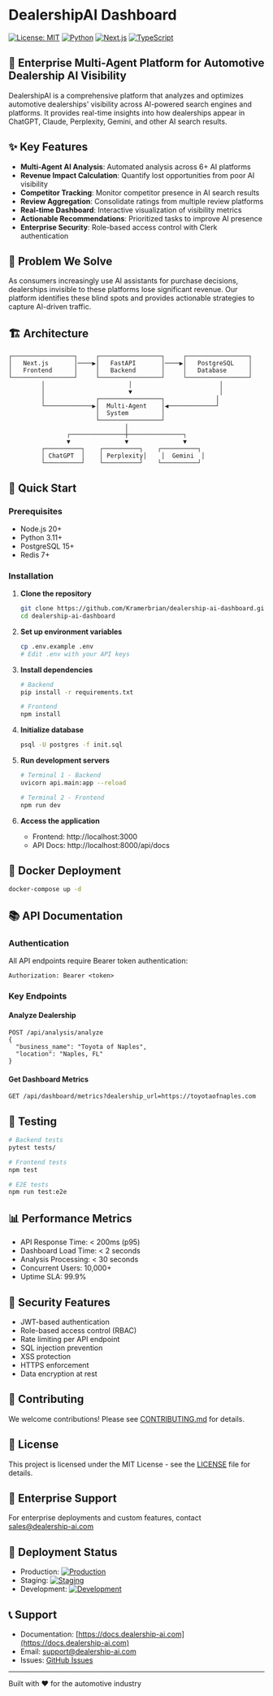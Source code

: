 # DealershipAI Dashboard

[![License: MIT](https://img.shields.io/badge/License-MIT-yellow.svg)](https://opensource.org/licenses/MIT)
[![Python](https://img.shields.io/badge/python-3.11-blue.svg)](https://www.python.org/downloads/)
[![Next.js](https://img.shields.io/badge/Next.js-14-black.svg)](https://nextjs.org/)
[![TypeScript](https://img.shields.io/badge/TypeScript-5.3-blue.svg)](https://www.typescriptlang.org/)

## 🚗 Enterprise Multi-Agent Platform for Automotive Dealership AI Visibility

DealershipAI is a comprehensive platform that analyzes and optimizes automotive dealerships' visibility across AI-powered search engines and platforms. It provides real-time insights into how dealerships appear in ChatGPT, Claude, Perplexity, Gemini, and other AI search results.

## ✨ Key Features

- **Multi-Agent AI Analysis**: Automated analysis across 6+ AI platforms
- **Revenue Impact Calculation**: Quantify lost opportunities from poor AI visibility
- **Competitor Tracking**: Monitor competitor presence in AI search results
- **Review Aggregation**: Consolidate ratings from multiple review platforms
- **Real-time Dashboard**: Interactive visualization of visibility metrics
- **Actionable Recommendations**: Prioritized tasks to improve AI presence
- **Enterprise Security**: Role-based access control with Clerk authentication

## 🎯 Problem We Solve

As consumers increasingly use AI assistants for purchase decisions, dealerships invisible to these platforms lose significant revenue. Our platform identifies these blind spots and provides actionable strategies to capture AI-driven traffic.

## 🏗️ Architecture

```
┌─────────────────┐     ┌─────────────────┐     ┌─────────────────┐
│   Next.js       │────▶│   FastAPI       │────▶│   PostgreSQL    │
│   Frontend      │     │   Backend       │     │   Database      │
└─────────────────┘     └─────────────────┘     └─────────────────┘
         │                       │                        │
         │                       ▼                        │
         │              ┌─────────────────┐              │
         └─────────────▶│  Multi-Agent    │◀─────────────┘
                        │  System         │
                        └─────────────────┘
                                │
                ┌───────────────┼───────────────┐
                ▼               ▼               ▼
         ┌──────────┐    ┌──────────┐    ┌──────────┐
         │ ChatGPT  │    │ Perplexity│    │  Gemini  │
         └──────────┘    └──────────┘    └──────────┘
```

## 🚀 Quick Start

### Prerequisites

- Node.js 20+
- Python 3.11+
- PostgreSQL 15+
- Redis 7+

### Installation

1. **Clone the repository**
   ```bash
   git clone https://github.com/Kramerbrian/dealership-ai-dashboard.git
   cd dealership-ai-dashboard
   ```

2. **Set up environment variables**
   ```bash
   cp .env.example .env
   # Edit .env with your API keys
   ```

3. **Install dependencies**
   ```bash
   # Backend
   pip install -r requirements.txt
   
   # Frontend
   npm install
   ```

4. **Initialize database**
   ```bash
   psql -U postgres -f init.sql
   ```

5. **Run development servers**
   ```bash
   # Terminal 1 - Backend
   uvicorn api.main:app --reload
   
   # Terminal 2 - Frontend
   npm run dev
   ```

6. **Access the application**
   - Frontend: http://localhost:3000
   - API Docs: http://localhost:8000/api/docs

## 🐳 Docker Deployment

```bash
docker-compose up -d
```

## 📚 API Documentation

### Authentication
All API endpoints require Bearer token authentication:
```http
Authorization: Bearer <token>
```

### Key Endpoints

#### Analyze Dealership
```http
POST /api/analysis/analyze
{
  "business_name": "Toyota of Naples",
  "location": "Naples, FL"
}
```

#### Get Dashboard Metrics
```http
GET /api/dashboard/metrics?dealership_url=https://toyotaofnaples.com
```

## 🧪 Testing

```bash
# Backend tests
pytest tests/

# Frontend tests
npm test

# E2E tests
npm run test:e2e
```

## 📊 Performance Metrics

- API Response Time: < 200ms (p95)
- Dashboard Load Time: < 2 seconds
- Analysis Processing: < 30 seconds
- Concurrent Users: 10,000+
- Uptime SLA: 99.9%

## 🔐 Security Features

- JWT-based authentication
- Role-based access control (RBAC)
- Rate limiting per API endpoint
- SQL injection prevention
- XSS protection
- HTTPS enforcement
- Data encryption at rest

## 🤝 Contributing

We welcome contributions! Please see [CONTRIBUTING.md](CONTRIBUTING.md) for details.

## 📄 License

This project is licensed under the MIT License - see the [LICENSE](LICENSE) file for details.

## 🏢 Enterprise Support

For enterprise deployments and custom features, contact sales@dealership-ai.com

## 🚦 Deployment Status

- Production: [![Production](https://img.shields.io/badge/status-ready-green.svg)]()
- Staging: [![Staging](https://img.shields.io/badge/status-ready-green.svg)]()
- Development: [![Development](https://img.shields.io/badge/status-active-yellow.svg)]()

## 📞 Support

- Documentation: [https://docs.dealership-ai.com](https://docs.dealership-ai.com)
- Email: support@dealership-ai.com
- Issues: [GitHub Issues](https://github.com/Kramerbrian/dealership-ai-dashboard/issues)

---

Built with ❤️ for the automotive industry
